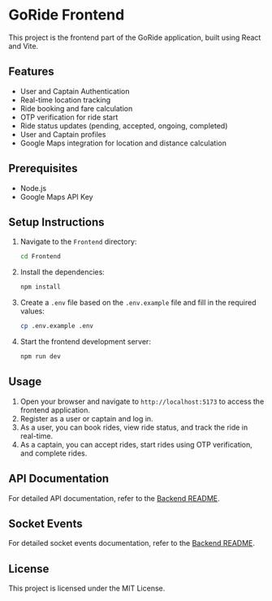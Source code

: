 # GoRide Frontend

This project is the frontend part of the GoRide application, built using React and Vite.

## Features

- User and Captain Authentication
- Real-time location tracking
- Ride booking and fare calculation
- OTP verification for ride start
- Ride status updates (pending, accepted, ongoing, completed)
- User and Captain profiles
- Google Maps integration for location and distance calculation

## Prerequisites

- Node.js
- Google Maps API Key

## Setup Instructions

1. Navigate to the `Frontend` directory:
   ```bash
   cd Frontend
   ```

2. Install the dependencies:
   ```bash
   npm install
   ```

3. Create a `.env` file based on the `.env.example` file and fill in the required values:
   ```bash
   cp .env.example .env
   ```

4. Start the frontend development server:
   ```bash
   npm run dev
   ```

## Usage

1. Open your browser and navigate to `http://localhost:5173` to access the frontend application.
2. Register as a user or captain and log in.
3. As a user, you can book rides, view ride status, and track the ride in real-time.
4. As a captain, you can accept rides, start rides using OTP verification, and complete rides.

## API Documentation

For detailed API documentation, refer to the [Backend README](../Backend/README.md).

## Socket Events

For detailed socket events documentation, refer to the [Backend README](../Backend/README.md).

## License

This project is licensed under the MIT License.
